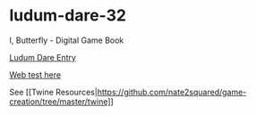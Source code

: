 # ludum-dare-32
I, Butterfly - Digital Game Book

[Ludum Dare Entry](http://ludumdare.com/compo/2015/04/19/at-the-last-moment/)

[Web test here](https://rawgit.com/nate2squared/ludum-dare-32/master/game.html)

See [[Twine Resources|https://github.com/nate2squared/game-creation/tree/master/twine]]
